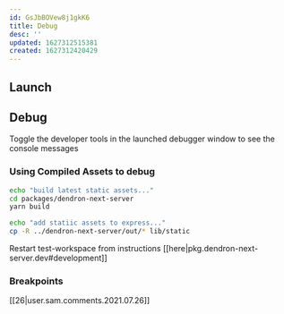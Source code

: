 ```yaml
---
id: GsJbBOVew8j1gkK6
title: Debug
desc: ''
updated: 1627312515381
created: 1627312420429
---
```



## Launch
<!-- How to launch the program from the current source code -->

## Debug
<!-- How to step through tests using debugger -->

Toggle the developer tools in the launched debugger window to see the console messages

### Using Compiled Assets to debug

```sh
echo "build latest static assets..."
cd packages/dendron-next-server
yarn build

echo "add statiic assets to express..."
cp -R ../dendron-next-server/out/* lib/static
```

Restart test-workspace from instructions [[here|pkg.dendron-next-server.dev#development]]

### Breakpoints
<!-- Setting Breakpoints -->


[[26|user.sam.comments.2021.07.26]]